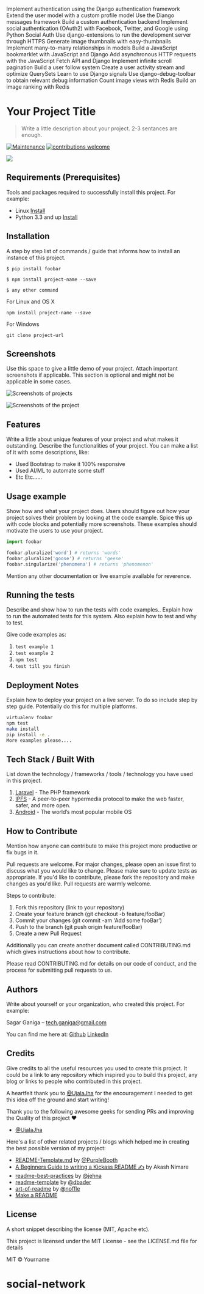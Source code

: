 Implement authentication using the Django authentication framework
Extend the user model with a custom profile model
Use the Diango messages framework
Build a custom authentication backend
Implement social authentication (OAuth2) with Facebook, Twitter, and Google using Python Social Auth
Use django-extensions to run the development server through HTTPS
Generate image thumbnails with easy-thumbnails
Implement many-to-many relationships in models
Build a JavaScript bookmarklet with JavaScript and Django
Add asynchronous HTTP requests with the JavaScript Fetch API and Django
Implement infinite scroll pagination
Build a user follow system
Create a user activity stream and optimize QuerySets
Learn to use Django signals
Use django-debug-toolbar to obtain relevant debug information
Count image views with Redis
Build an image ranking with Redis


# Your Project Title
> Write a little description about your project. 2-3 sentances are enough.

[![Maintenance](https://img.shields.io/badge/Maintained%3F-yes-green.svg)](https://GitHub.com/Naereen/StrapDown.js/graphs/commit-activity)
[![contributions welcome](https://img.shields.io/badge/contributions-welcome-brightgreen.svg?style=flat)](https://github.com/dwyl/esta/issues)


![](https://www.logistec.com/wp-content/uploads/2017/12/placeholder.png)


## Requirements  (Prerequisites)
Tools and packages required to successfully install this project.
For example:
* Linux [Install](https://link-for-setup-guide)
* Python 3.3 and up [Install](https://link-for-setup-guide)

## Installation
A step by step list of commands / guide that informs how to install an instance of this project. 

`$ pip install foobar`

`$ npm install project-name --save`

`$ any other command`

For Linux and OS X

`npm install project-name --save`

For Windows

`git clone project-url`
 
## Screenshots
Use this space to give a little demo of your project. Attach important screenshots if applicable. This section is optional and might not be applicable in some cases.

![Screenshots of projects](https://dradisframework.com/images/pro/screenshots/screenshot-62_small.png)

![Screenshots of the project](http://securityroots.com/blog/wp-content/uploads/2013/12/snowcrash-01.png)

## Features
Write a little about unique features of your project and what makes it outstanding. Describe the functionalities of your project. You can make a list of it with some descriptions, like:
* Used Bootstrap to make it 100% responsive
* Used AI/ML to automate some stuff
* Etc Etc......

## Usage example
Show how and what your project does. Users should figure out how your project solves their problem by looking at the code example. Spice this up with code blocks and potentially more screenshots. These examples should motivate the users to use your project. 
```python
import foobar

foobar.pluralize('word') # returns 'words'
foobar.pluralize('goose') # returns 'geese'
foobar.singularize('phenomena') # returns 'phenomenon'
``` 

Mention any other documentation or live example available for reverence.

## Running the tests
Describe and show how to run the tests with code examples.. Explain how to run the automated tests for this system.  Also explain how to test and why to test.

Give code examples as:
1. `test example 1`
2. `test example 2`
3. `npm test`
4. `test till you finish`

## Deployment Notes
Explain how to deploy your project  on a live server. To do so include step by step guide. Potentially do this for multiple platforms. 
```sh
virtualenv foobar
npm test
make install 
pip install -e .
More examples please....
```

## Tech Stack / Built With
List down the technology / frameworks / tools / technology you have used in this project.
1. [Laravel](https://laravel.com/) - The PHP framework
2. [IPFS](https://ipfs.io/)  - A peer-to-peer hypermedia protocol to make the web faster, safer, and more open. 
3. [Android](https://www.android.com/) - The world’s most popular mobile OS

## How to Contribute
Mention how anyone can contribute to make this project more productive or fix bugs in it.  

Pull requests are welcome. For major changes, please open an issue first to discuss what you would like to change. Please make sure to update tests as appropriate. If you'd like to contribute, please fork the repository and make changes as you'd like. Pull requests are warmly welcome.

Steps to contribute:
1. Fork this repository (link to your repository)
2. Create your feature branch (git checkout -b feature/fooBar)
3. Commit your changes (git commit -am 'Add some fooBar')
4. Push to the branch (git push origin feature/fooBar)
5. Create a new Pull Request

Additionally you can create another document called CONTRIBUTING.md which gives instructions about how to contribute. 

Please read CONTRIBUTING.md for details on our code of conduct, and the process for submitting pull requests to us.

## Authors
Write about yourself or your organization, who created this project. For example:
 
Sagar Ganiga  – tech.ganiga@gmail.com
 
 You can find me here at:
[Github](https://github.com/SagarGaniga)
[LinkedIn](https://www.linkedin.com/in/sagar-ganiga/)

## Credits
Give credits to all the useful resources you used to create this project. It could be a link to any repository which inspired you to build this project, any blog or links to people who contributed in this project.

A heartfelt thank you to [@UjalaJha](https://github.com/UjalaJha) for the encouragement I needed to get this idea off the ground and start writing!

Thank you to the following awesome geeks for sending PRs and improving the Quality of this project ❤️
* [@UjalaJha](https://github.com/UjalaJha)

Here's a list of other related projects / blogs which helped me in creating the best possible version of my project:
* [README-Template.md](https://gist.github.com/PurpleBooth/109311bb0361f32d87a2) by [@PurpleBooth](https://gist.github.com/PurpleBooth)
* [A Beginners Guide to writing a Kickass README ✍](https://medium.com/@meakaakka/a-beginners-guide-to-writing-a-kickass-readme-7ac01da88ab3) by Akash Nimare
* [readme-best-practices](https://github.com/jehna/readme-best-practices) by [@jehna](https://github.com/jehna/)
* [readme-template](https://github.com/dbader/readme-template/blob/master/README.md) by [@dbader](https://github.com/dbader/)
* [art-of-readme](https://github.com/noffle/art-of-readme/blob/master/README.md) by [@noffle](https://github.com/noffle/)
* [Make a README](https://www.makeareadme.com/)

## License
A short snippet describing the license (MIT, Apache etc).

This project is licensed under the MIT License - see the LICENSE.md file for details

MIT © Yourname

# social-network
